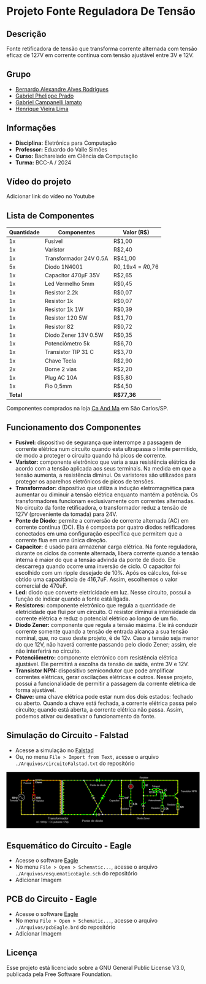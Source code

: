 # Projeto Fonte Reguladora De Tensão

## Descrição
Fonte retificadora de tensão que transforma corrente alternada com tensão eficaz de 127V em corrente contínua com tensão ajustável entre 3V e 12V.

## Grupo
 - [Bernardo Alexandre Alves Rodrigues](mailto:bernardorodrigues@usp.br)
 - [Gabriel Phelippe Prado](mailto:gabriel.phelippe@usp.br)
 - [Gabriel Campanelli Iamato](mailto:gabriel.c.iamato@usp.br)
 - [Henrique Vieira Lima](mailto:vieira.henrique@usp.br)

## Informações
 - **Disciplina:** Eletrônica para Computação
 - **Professor:** Eduardo do Valle Simões
 - **Curso:** Bacharelado em Ciência da Computação
 - **Turma:** BCC-A / 2024 

## Vídeo do projeto
Adicionar link do vídeo no Youtube

## Lista de Componentes
| Quantidade | Componentes        | Valor (R$) |
|----|---------------|------------|
| 1x | Fusível                | R$1,00 |
| 1x | Varistor               | R$2,40 |
| 1x | Transformador 24V 0.5A | R$41,00 |
| 5x | Diodo 1N4001           | R$0,19 x 4 = R$0,76 |
| 1x | Capacitor 470µF 35V    | R$2,65 |
| 1x | Led Vermelho 5mm       | R$0,45 |
| 1x | Resistor 2.2k          | R$0,07 |
| 1x | Resistor 1k            | R$0,07 |
| 1x | Resistor 1k 1W         | R$0,39 |
| 1x | Resistor 120 5W        | R$1,70 |
| 1x | Resistor 82            | R$0,72 |
| 1x | Diodo Zener 13V 0.5W   | R$0,35 |
| 1x | Potenciômetro 5k       | R$6,70 |
| 1x | Transistor TIP 31 C    | R$3,70 |
| 1x | Chave Tecla            | R$2,90 |
| 2x | Borne 2 vias           | R$2,20 |
| 1x | Plug AC 10A            | R$5,80 |
| 1x | Fio 0,5mm              | R$4,50 |
| **Total** |                 | **R$77,36** |
Componentes comprados na loja [Ca And Ma](https://www.caandma.com.br/) em São Carlos/SP.

## Funcionamento dos Componentes
 - **Fusível:** dispositivo de segurança que interrompe a passagem de corrente elétrica num circuito quando esta ultrapassa o limite permitido, de modo a proteger o circuito quando há picos de corrente.
 - **Varistor:** componente eletrônico que varia a sua resistência elétrica de acordo com a tensão aplicada aos seus terminais. Na medida em que a tensão aumenta, a resistência diminui. Os varistores são utilizados para proteger os aparelhos eletrônicos de picos de tensões.
 - **Transformador:** dispositivo que utiliza a indução eletromagnética para aumentar ou diminuir a tensão elétrica enquanto mantém a potência. Os transformadores funcionam exclusivamente com correntes alternadas. No circuito da fonte retificadora, o transformador reduz a tensão de 127V (proveniente da tomada) para 24V.
 - **Ponte de Diodo:** permite a conversão de corrente alternada (AC) em corrente contínua (DC). Ela é composta por quatro diodos retificadores conectados em uma configuração específica que permitem que a corrente flua em uma única direção.
 - **Capacitor:** é usado para armazenar carga elétrica. Na fonte reguladora, durante os ciclos da corrente alternada, libera corrente quando a tensão interna é maior do que a tensão advinda da ponte de diodo. Ele descarrega quando ocorre uma inversão de ciclo. O capacitor foi escolhido com um ripple desejado de 10%. Após os cálculos, foi-se obtido uma capacitância de 416,7uF. Assim, escolhemos o valor comercial de 470uF.
 - **Led:** diodo que converte eletricidade em luz. Nesse circuito, possui a função de indicar quando a fonte está ligada.
 - **Resistores:** componente eletrônico que regula a quantidade de eletricidade que flui por um circuito. O resistor diminui a intensidade da corrente elétrica e reduz o potencial elétrico ao longo de um fio.
 - **Diodo Zener:** componente que regula a tensão máxima. Ele irá conduzir corrente somente quando a tensão de entrada alcança a sua tensão nominal, que, no caso deste projeto, é de 12v. Caso a tensão seja menor do que 12V, não haverá corrente passando pelo diodo Zener; assim, ele não interferirá no circuito.  
 - **Potenciômetro:** componente eletrónico com resistência elétrica ajustável. Ele permitirá a escolha da tensão de saída, entre 3V e 12V.
 - **Transistor NPN:** dispositivo semicondutor que pode amplificar correntes elétricas, gerar oscilações elétricas e outros. Nesse projeto, possui a funcionalidade de permitir a passagem da corrente elétrica de forma ajustável.
 - **Chave:** uma chave elétrica pode estar num dos dois estados: fechado ou aberto. Quando a chave está fechada, a corrente elétrica passa pelo circuito; quando está aberta, a corrente elétrica não passa. Assim, podemos ativar ou desativar o funcionamento da fonte.

## Simulação do Circuito - Falstad
 - Acesse a simulação no [Falstad](https://tinyurl.com/29guzw5a)
 - Ou, no menu `File > Import from Text`, acesse o arquivo `./Arquivos/circuitoFalstad.txt` do repositório
<img src="./Imagens/circuitoFalstad.png">

## Esquemático do Circuito - Eagle
 - Acesse o software [Eagle](https://www.autodesk.com/products/eagle/overview)
 - No menu `File > Open > Schematic...`, acesse o arquivo `./Arquivos/esquematicoEagle.sch` do repositório
 - Adicionar Imagem

## PCB do Circuito - Eagle
 - Acesse o software [Eagle](https://www.autodesk.com/products/eagle/overview)
 - No menu `File > Open > Schematic...`, acesse o arquivo `./Arquivos/pcbEagle.brd` do repositório
 - Adicionar Imagem

## Licença
Esse projeto está licenciado sobre a GNU General Public License V3.0, publicada pela Free Software Foundation.
